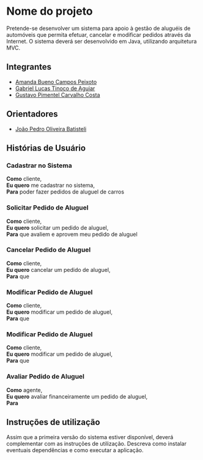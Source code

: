 # Nome do projeto
Pretende-se desenvolver um sistema para apoio à gestão de aluguéis de automóveis que permita efetuar, cancelar e modificar pedidos através da Internet. O sistema deverá ser desenvolvido em Java, utilizando arquitetura MVC.

## Integrantes

* [Amanda Bueno Campos Peixoto](https://github.com/abc-peixoto)
* [Gabriel Lucas Tinoco de Aguiar](https://github.com/gabrieltinoco)
* [Gustavo Pimentel Carvalho Costa](https://github.com/gustavo-p0)

## Orientadores
* [João Pedro Oliveira Batisteli](https://github.com/JPBatisteli)

## Histórias de Usuário

### Cadastrar no Sistema

**Como** cliente,<br/> 
**Eu quero** me cadastrar no sistema, <br/>
**Para** poder fazer pedidos de aluguel de carros<br/>

### Solicitar Pedido de Aluguel

**Como** cliente,<br/> 
**Eu quero** solicitar um pedido de aluguel,<br/>
**Para** que avaliem e aprovem meu pedido de aluguel<br/>

### Cancelar Pedido de Aluguel

**Como** cliente,<br/> 
**Eu quero** cancelar um pedido de aluguel,<br/>
**Para** que <br/>

### Modificar Pedido de Aluguel

**Como** cliente,<br/> 
**Eu quero** modificar um pedido de aluguel,<br/>
**Para** que <br/>

### Modificar Pedido de Aluguel

**Como** cliente,<br/> 
**Eu quero** modificar um pedido de aluguel,<br/>
**Para** que <br/>

### Avaliar Pedido de Aluguel

**Como** agente,<br/> 
**Eu quero** avaliar financeiramente um pedido de aluguel,<br/>
**Para**  <br/>

## 


## Instruções de utilização
Assim que a primeira versão do sistema estiver disponível, deverá complementar com as instruções de utilização. Descreva como instalar eventuais dependências e como executar a aplicação.
